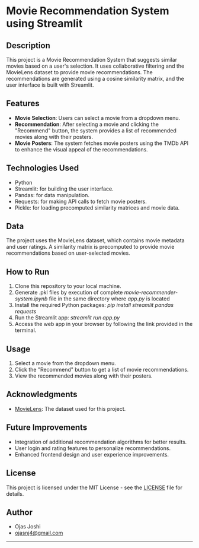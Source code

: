 # Movie Recommendation System using Streamlit

## Description
This project is a Movie Recommendation System that suggests similar movies based on a user's selection. It uses collaborative filtering and the MovieLens dataset to provide movie recommendations. The recommendations are generated using a cosine similarity matrix, and the user interface is built with Streamlit.

## Features
- **Movie Selection**: Users can select a movie from a dropdown menu.
- **Recommendation**: After selecting a movie and clicking the "Recommend" button, the system provides a list of recommended movies along with their posters.
- **Movie Posters**: The system fetches movie posters using the TMDb API to enhance the visual appeal of the recommendations.

## Technologies Used
- Python
- Streamlit: for building the user interface.
- Pandas: for data manipulation.
- Requests: for making API calls to fetch movie posters.
- Pickle: for loading precomputed similarity matrices and movie data.

## Data
The project uses the MovieLens dataset, which contains movie metadata and user ratings. A similarity matrix is precomputed to provide movie recommendations based on user-selected movies.

## How to Run
1. Clone this repository to your local machine.
2. Generate .pkl files by execution of complete *movie-recommender-system.ipynb* file in the same directory where *app.py* is located
3. Install the required Python packages: *pip install streamlit pandas requests*
4. Run the Streamlit app: *streamlit run app.py*
5. Access the web app in your browser by following the link provided in the terminal.

## Usage
1. Select a movie from the dropdown menu.
2. Click the "Recommend" button to get a list of movie recommendations.
3. View the recommended movies along with their posters.

## Acknowledgments
- [MovieLens](https://grouplens.org/datasets/movielens/): The dataset used for this project.

## Future Improvements
- Integration of additional recommendation algorithms for better results.
- User login and rating features to personalize recommendations.
- Enhanced frontend design and user experience improvements.

## License
This project is licensed under the MIT License - see the [LICENSE](LICENSE) file for details.

## Author
- Ojas Joshi
- ojasnj4@gmail.com

---
